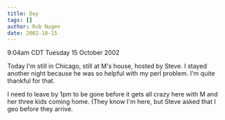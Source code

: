 ```yaml
---
title: Day
tags: []
author: Rob Nugen
date: 2002-10-15
---
```


<p class=date>9:04am CDT Tuesday 15 October 2002</p>

<p>Today I'm still in Chicago, still at M's house, hosted by Steve.  I
stayed another night because he was so helpful with my perl problem.
I'm quite thankful for that.</p>

<p>I need to leave by 1pm to be gone before it gets all crazy here
with M and her three kids coming home.  (They know I'm here, but Steve
asked that I geo before they arrive.</p>

